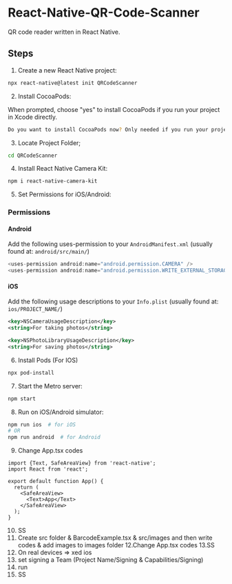# React-Native-QR-Code-Scanner

QR code reader written in React Native.

## Steps

1. Create a new React Native project:

```bash
npx react-native@latest init QRCodeScanner
```

2. Install CocoaPods:

When prompted, choose "yes" to install CocoaPods if you run your project in Xcode directly.

```bash
Do you want to install CocoaPods now? Only needed if you run your project in Xcode directly => yes
```

3. Locate Project Folder;

```bash
cd QRCodeScanner
```

4. Install React Native Camera Kit:

```bash
npm i react-native-camera-kit
```

5. Set Permissions for iOS/Android:

### Permissions

#### Android

Add the following uses-permission to your `AndroidManifest.xml` (usually found at: `android/src/main/`)

```java
<uses-permission android:name="android.permission.CAMERA" />
<uses-permission android:name="android.permission.WRITE_EXTERNAL_STORAGE"/>
```

#### iOS

Add the following usage descriptions to your `Info.plist` (usually found at: `ios/PROJECT_NAME/`)

```xml
<key>NSCameraUsageDescription</key>
<string>For taking photos</string>

<key>NSPhotoLibraryUsageDescription</key>
<string>For saving photos</string>
```

6. Install Pods (For IOS)

```bash
npx pod-install
```

7. Start the Metro server:

```bash
npm start
```

8. Run on iOS/Android simulator:

```bash
npm run ios  # for iOS
# OR
npm run android  # for Android

```

9. Change App.tsx codes

```node
import {Text, SafeAreaView} from 'react-native';
import React from 'react';

export default function App() {
  return (
    <SafeAreaView>
      <Text>App</Text>
    </SafeAreaView>
  );
}
```

10. SS
11. Create src folder & BarcodeExample.tsx & src/images and then write codes & add images to images folder
12.Change App.tsx codes
13.SS
14. On real devices => xed ios
15. set signing a Team (Project Name/Signing & Capabilities/Signing)
16. run
17. SS


